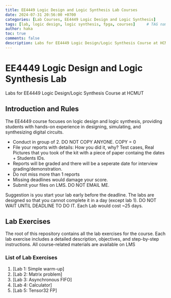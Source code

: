 ```yaml
---
title: EE4449 Logic Design and Logic Synthesis Lab Courses
date: 2024-07-31 20:56:00 +0700
categories: [Lab Courses, EE4449 Logic Design and Logic Synthesis]
tags: [lab, logic design, logic synthesis, fpga, courses]     # TAG names should always be lowercase
author: haka
toc: true
comments: false
description: Labs for EE4449 Logic Design/Logic Synthesis Course at HCMUT
---
```

# EE4449 Logic Design and Logic Synthesis Lab

Labs for EE4449 Logic Design/Logic Synthesis Course at HCMUT

## Introduction and Rules

The EE4449 course focuses on logic design and logic synthesis, providing students with hands-on experience in designing, simulating, and synthesizing digital circuits. 

- Conduct in group of 2. DO NOT COPY ANYONE. COPY = 0
- File your reports with details: How you did it, why? Test cases, Real Pictures that you took of the kit with a piece of paper containg the dates + Students IDs.
- Reports will be graded and there will be a seperate date for interview grading/demonstration.
- Do not miss more than 1 reports
- Missing deadlines would damage your score.
- Submit your files on LMS. DO NOT EMAIL ME.

Suggestion is you start your lab early before the deadline. The labs are designed so that you cannot complete it in a day (except lab 1). DO NOT WAIT UNTIL DEADLINE TO DO IT. Each Lab would cost ~25 days.

## Lab Exercises

The root of this repository contains all the lab exercises for the course. Each lab exercise includes a detailed description, objectives, and step-by-step instructions. All course-related materials are available on LMS

### List of Lab Exercises

1. [Lab 1: Simple warm-up]
2. [Lab 2: Matrix problem]
3. [Lab 3: Asynchronous FIFO]
4. [Lab 4: Calculator]
5. [Lab 5: Tensor32 FP]
